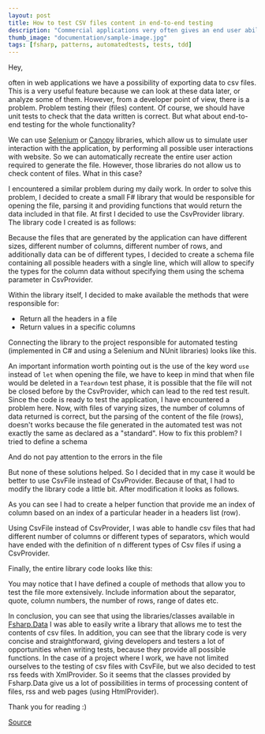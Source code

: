 ```yaml
---
layout: post
title: How to test CSV files content in end-to-end testing
description: "Commercial applications very often gives an end user ability to export some data as csv. In this article I wanna show you that it is possible to test it and how to do that."
thumb_image: "documentation/sample-image.jpg"
tags: [fsharp, patterns, automatedtests, tests, tdd]
---
```


Hey,

often in web applications we have a possibility of exporting data to csv files. This is a very useful feature because we can look at these data later, or analyze some of them. However, from a developer point of view, there is a problem. Problem testing their (files) content. Of course, we should have unit tests to check that the data written is correct. But what about end-to-end testing for the whole functionality?

We can use [Selenium](https://github.com/SeleniumHQ/selenium) or [Canopy](https://github.com/lefthandedgoat/canopy) libraries, which allow us to simulate user interaction with the application, by performing all possible user interactions with website.
So we can automatically recreate the entire user action required to generate the file. However, those libraries do not allow us to check content of files. What in this case?

I encountered a similar problem during my daily work. In order to solve this problem, I decided to create a small F# library that would be responsible for opening the file, parsing it and providing functions that would return the data included in that file.
At first I decided to use the CsvProvider library. The library code I created is as follows:

<script src="https://gist.github.com/MNie/9e47a96445dfd486c8fe9f0214a1c773.js"></script>

Because the files that are generated by the application can have different sizes, different number of columns, different number of rows, and additionally data can be of different types, I decided to create a schema file containing all possible headers with a single line, which will allow to specify the types for the column data without specifying them using the schema parameter in CsvProvider.

<script src="https://gist.github.com/MNie/62f77800a516ca292d79778b8c0f8bb5.js"></script>

Within the library itself, I decided to make available the methods that were responsible for:
* Return all the headers in a file
* Return values ​​in a specific columns

Connecting the library to the project responsible for automated testing (implemented in C# and using a Selenium and NUnit libraries) looks like this.

<script src="https://gist.github.com/MNie/b7fdef49e20fcaa132241840aeeefafe.js"></script>

An important information worth pointing out is the use of the key word ``use`` instead of ``let`` when opening the file, we have to keep in mind that when file would be deleted in a ``Teardown`` test phase, it is possible that the file will not be closed before by the CsvProvider, which can lead to the red test result.
Since the code is ready to test the application, I have encountered a problem here. Now, with files of varying sizes, the number of columns of data returned is correct, but the parsing of the content of the file (rows), doesn't works because the file generated in the automated test was not exactly the same as declared as a "standard". How to fix this problem? I tried to define a schema

<script src="https://gist.github.com/MNie/aad7023520a00913fd01c0571c220eea.js"></script>

And do not pay attention to the errors in the file

<script src="https://gist.github.com/MNie/83845daab672071cb21d37af39df4766.js"></script>

But none of these solutions helped.
So I decided that in my case it would be better to use CsvFile instead of CsvProvider. Because of that, I had to modify the library code a little bit. After modification it looks as follows.

<script src="https://gist.github.com/MNie/04763d141230540c8ddab1948dad3b0d.js"></script>

As you can see I had to create a helper function that provide me an index of column based on an index of a particular header in a headers list (row).

Using CsvFile instead of CsvProvider, I was able to handle csv files that had different number of columns or different types of separators, which would have ended with the definition of n different types of Csv files if using a CsvProvider.

Finally, the entire library code looks like this:

<script src="https://gist.github.com/MNie/d6ca396594c7f27d2dac74b00dacf563.js"></script>

You may notice that I have defined a couple of methods that allow you to test the file more extensively. Include information about the separator, quote, column numbers, the number of rows, range of dates etc.


In conclusion, you can see that using the libraries/classes available in [Fsharp.Data](https://github.com/fsharp/FSharp.Data) I was able to easily write a library that allows me to test the contents of csv files. In addition, you can see that the library code is very concise and straightforward, giving developers and testers a lot of opportunities when writing tests, because they provide all possible functions. In the case of a project where I work, we have not limited ourselves to the testing of csv files with CsvFile, but we also decided to test rss feeds with XmlProvider. So it seems that the classes provided by Fsharp.Data give us a lot of possibilities in terms of processing content of files, rss and web pages (using HtmlProvider).


Thank you for reading :)


[Source](https://github.com/MNie/CsvParser)